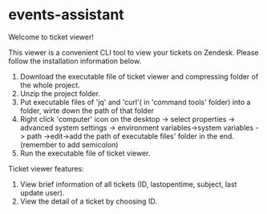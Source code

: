 # events-assistant

Welcome to ticket viewer! 

This viewer is a convenient CLI tool to view your tickets on Zendesk. Please follow the installation information below.

1. Download the executable file of ticket viewer and compressing folder of the whole project.
2. Unzip the project folder.
3. Put executable files of 'jq' and 'curl'( in 'command tools' folder) into a folder, wirte down the path of that folder
4. Right click 'computer' icon on the desktop -> select properties -> advanced system settings -> environment variables->system variables -> path ->edit->add the path of executable files' folder in the end. (remember to add semicolon)
5. Run the executable file of ticket viewer.

Ticket viewer features:
1. View brief information of all tickets (ID, lastopentime, subject, last update user).
2. View the detail of a ticket by choosing ID.
